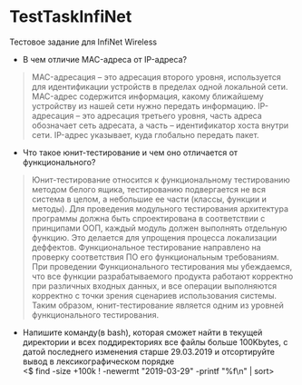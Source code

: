 # TestTaskInfiNet
Тестовое задание для InfiNet Wireless 
* В чем отличие MAC-адреса от IP-адреса?
>MAC-адресация – это адресация второго уровня, используется для идентификации устройств в пределах одной локальной сети. 
MAC-адрес содержится информация, какому ближайшему устройству из нашей сети нужно передать информацию.
IP-адресация – это адресация третьего уровня, часть адреса обозначает сеть адресата, а часть – идентификатор хоста внутри сети. 
IP-адрес указывает, куда глобально передать пакет.

* Что такое юнит-тестирование и чем оно отличается от функционального?
>Юнит-тестирование относится к функциональному тестированию методом белого ящика, тестированию подвергается не вся система в целом, а небольшие ее части (классы, функции и методы). 
Для проведения модульного тестирования архитектура программы должна быть спроектирована в соответствии с принципами ООП, каждый модуль должен выполнять отдельную функцию.
Это делается для упрощения процесса локализации деффектов.
Функциональное тестирование направлено на проверку соответствия ПО его функциональным требованиям. 
При проведении Функционального тестирования мы убеждаемся, что все функции разрабатываемого продукта работают корректно при различных входных данных, 
и все операции выполняются корректно с точки зрения сценариев использования системы. 
Таким образом, юнит-тестирование является одним из уровней функционального тестирования.

* Напишите команду(в bash), которая сможет найти в текущей директории и всех поддиректориях все файлы больше 100Kbytes,
    с датой последнего изменения старше 29.03.2019 и отсортируйте вывод в лексикографическом порядке	
<$ find -size +100k ! -newermt "2019-03-29" -printf "%f\n" | sort>
